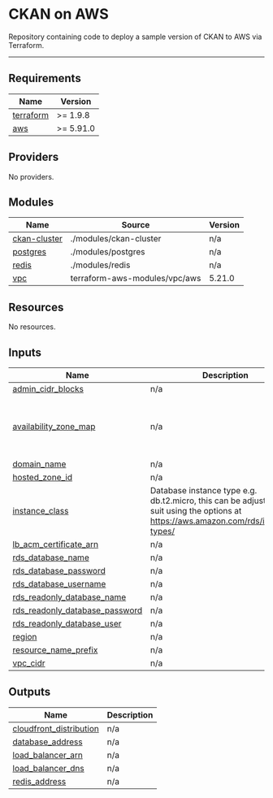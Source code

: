 # CKAN on AWS

Repository containing code to deploy a sample version of CKAN to AWS via Terraform.

---

<!-- BEGIN_TF_DOCS -->
## Requirements

| Name | Version |
|------|---------|
| <a name="requirement_terraform"></a> [terraform](#requirement\_terraform) | >= 1.9.8 |
| <a name="requirement_aws"></a> [aws](#requirement\_aws) | >= 5.91.0 |

## Providers

No providers.

## Modules

| Name | Source | Version |
|------|--------|---------|
| <a name="module_ckan-cluster"></a> [ckan-cluster](#module\_ckan-cluster) | ./modules/ckan-cluster | n/a |
| <a name="module_postgres"></a> [postgres](#module\_postgres) | ./modules/postgres | n/a |
| <a name="module_redis"></a> [redis](#module\_redis) | ./modules/redis | n/a |
| <a name="module_vpc"></a> [vpc](#module\_vpc) | terraform-aws-modules/vpc/aws | 5.21.0 |

## Resources

No resources.

## Inputs

| Name | Description | Type | Default | Required |
|------|-------------|------|---------|:--------:|
| <a name="input_admin_cidr_blocks"></a> [admin\_cidr\_blocks](#input\_admin\_cidr\_blocks) | n/a | `string` | `""` | no |
| <a name="input_availability_zone_map"></a> [availability\_zone\_map](#input\_availability\_zone\_map) | n/a | `map(any)` | <pre>{<br/>  "eu-west-2a": "eu-west-2a",<br/>  "eu-west-2b": "eu-west-2b",<br/>  "eu-west-2c": "eu-west-2c"<br/>}</pre> | no |
| <a name="input_domain_name"></a> [domain\_name](#input\_domain\_name) | n/a | `string` | `""` | no |
| <a name="input_hosted_zone_id"></a> [hosted\_zone\_id](#input\_hosted\_zone\_id) | n/a | `string` | `""` | no |
| <a name="input_instance_class"></a> [instance\_class](#input\_instance\_class) | Database instance type e.g. db.t2.micro, this can be adjusted to suit using the options at https://aws.amazon.com/rds/instance-types/ | `string` | `"db.t2.micro"` | no |
| <a name="input_lb_acm_certificate_arn"></a> [lb\_acm\_certificate\_arn](#input\_lb\_acm\_certificate\_arn) | n/a | `string` | `""` | no |
| <a name="input_rds_database_name"></a> [rds\_database\_name](#input\_rds\_database\_name) | n/a | `string` | `"ckan"` | no |
| <a name="input_rds_database_password"></a> [rds\_database\_password](#input\_rds\_database\_password) | n/a | `string` | `"ckan"` | no |
| <a name="input_rds_database_username"></a> [rds\_database\_username](#input\_rds\_database\_username) | n/a | `string` | `"ckan"` | no |
| <a name="input_rds_readonly_database_name"></a> [rds\_readonly\_database\_name](#input\_rds\_readonly\_database\_name) | n/a | `string` | `"ckan_readonly"` | no |
| <a name="input_rds_readonly_database_password"></a> [rds\_readonly\_database\_password](#input\_rds\_readonly\_database\_password) | n/a | `string` | `"readonly"` | no |
| <a name="input_rds_readonly_database_user"></a> [rds\_readonly\_database\_user](#input\_rds\_readonly\_database\_user) | n/a | `string` | `"readonly"` | no |
| <a name="input_region"></a> [region](#input\_region) | n/a | `string` | `"eu-west-2"` | no |
| <a name="input_resource_name_prefix"></a> [resource\_name\_prefix](#input\_resource\_name\_prefix) | n/a | `string` | `"ckan"` | no |
| <a name="input_vpc_cidr"></a> [vpc\_cidr](#input\_vpc\_cidr) | n/a | `string` | `""` | no |

## Outputs

| Name | Description |
|------|-------------|
| <a name="output_cloudfront_distribution"></a> [cloudfront\_distribution](#output\_cloudfront\_distribution) | n/a |
| <a name="output_database_address"></a> [database\_address](#output\_database\_address) | n/a |
| <a name="output_load_balancer_arn"></a> [load\_balancer\_arn](#output\_load\_balancer\_arn) | n/a |
| <a name="output_load_balancer_dns"></a> [load\_balancer\_dns](#output\_load\_balancer\_dns) | n/a |
| <a name="output_redis_address"></a> [redis\_address](#output\_redis\_address) | n/a |
<!-- END_TF_DOCS -->
